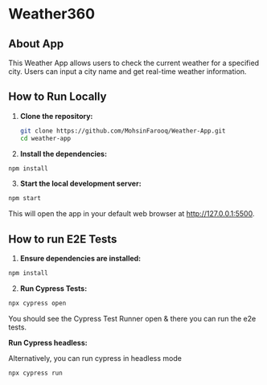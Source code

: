 # Weather360

## About App
This Weather App allows users to check the current weather for a specified city. Users can input a city name and get real-time weather information.
## How to Run Locally
1. **Clone the repository:**
   ```bash
   git clone https://github.com/MohsinFarooq/Weather-App.git
   cd weather-app
2. **Install the dependencies:** 
```bash
npm install
```
3. **Start the local development server:** 
```bash
npm start
```

This will open the app in your default web browser at http://127.0.0.1:5500.


## How to run E2E Tests

1. **Ensure dependencies are installed:**
```bash
npm install
```
2. **Run Cypress Tests:**

```bash
npx cypress open
```
You should see the Cypress Test Runner open & there you can run the e2e tests.

 
 
 **Run Cypress headless:**

Alternatively, you can run cypress in headless mode 
```bash
npx cypress run
```
